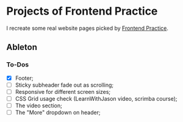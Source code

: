 # Projects of Frontend Practice

I recreate some real website pages picked by [Frontend Practice](https://frontendpractice.com/).

## Ableton

### To-Dos

- [x] Footer;
- [ ] Sticky subheader fade out as scrolling;
- [ ] Responsive for different screen sizes;
- [ ] CSS Grid usage check (LearnWithJason video, scrimba course);
- [ ] The video section;
- [ ] The "More" dropdown on header;
